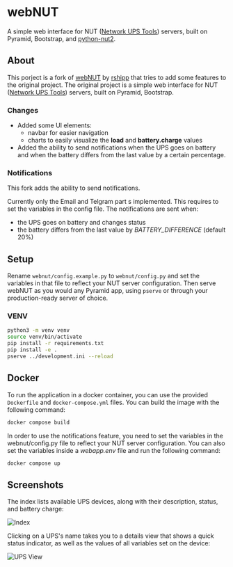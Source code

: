 webNUT
======

A simple web interface for NUT ([Network UPS Tools][1])
servers, built on Pyramid, Bootstrap, and
[python-nut2][2].

[1]: http://www.networkupstools.org/ "Network UPS Tools"
[2]: https://github.com/george2/python-nut2 "python-nut2"

## About
This porject is a fork of [webNUT](https://github.com/rshipp/webNUT) by [rshipp](https://github.com/rshipp) that tries to add some features to the original project. The original project is a simple web interface for NUT ([Network UPS Tools](http://www.networkupstools.org/)) servers, built on Pyramid, Bootstrap.

### Changes
- Added some UI elements:
    - navbar for easier navigation
    - charts to easily visualize the **load** and **battery.charge** values
- Added the ability to send notifications when the UPS goes on battery and when the battery differs from the last value by a certain percentage.


### Notifications

This fork adds the ability to send notifications.

Currently only the Email and Telgram part s implemented. This requires to set the variables in the config file. The notifications are sent when:
- the UPS goes on battery and changes status
- the battery differs from the last value by *BATTERY_DIFFERENCE* (default 20%)

## Setup

Rename `webnut/config.example.py` to `webnut/config.py` and set the
variables in that file to reflect your NUT server configuration. Then
serve webNUT as you would any Pyramid app, using `pserve` or through
your production-ready server of choice.

### VENV
```bash
python3 -m venv venv
source venv/bin/activate
pip install -r requirements.txt
pip install -e .
pserve ../development.ini --reload
```

## Docker
To run the application in a docker container, you can use the provided `Dockerfile` and `docker-compose.yml` files. You can build the image with the following command:
```bash
docker compose build
```
In order to use the notifications feature, you need to set the variables in the webnut/config.py file to reflect your NUT server configuration. You can also set the 
variables inside a *webapp.env* file and run the following command:
```bash
docker compose up
```

## Screenshots

The index lists available UPS devices, along with their description,
status, and battery charge:

![Index](screenshots/ups_index.png "Index")

Clicking on a UPS's name takes you to a details view that shows a quick
status indicator, as well as the values of all variables set on the
device:

![UPS View](screenshots/ups_view.png "UPS View")
